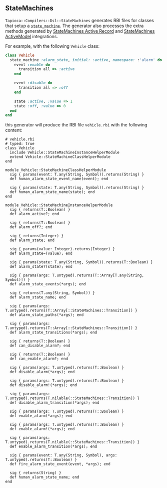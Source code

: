 ## StateMachines

`Tapioca::Compilers::Dsl::StateMachines` generates RBI files for classes that setup a
[`state_machine`](https://github.com/state-machines/state_machines). The generator also
processes the extra methods generated by
[StateMachines Active Record](https://github.com/state-machines/state_machines-activerecord)
and [StateMachines ActiveModel](https://github.com/state-machines/state_machines-activemodel)
integrations.

For example, with the following `Vehicle` class:

~~~rb
class Vehicle
  state_machine :alarm_state, initial: :active, namespace: :'alarm' do
    event :enable do
      transition all => :active
    end

    event :disable do
      transition all => :off
    end

    state :active, :value => 1
    state :off, :value => 0
  end
end
~~~

this generator will produce the RBI file `vehicle.rbi` with the following content:

~~~rbi
# vehicle.rbi
# typed: true
class Vehicle
  include Vehicle::StateMachineInstanceHelperModule
  extend Vehicle::StateMachineClassHelperModule
end

module Vehicle::StateMachineClassHelperModule
  sig { params(event: T.any(String, Symbol)).returns(String) }
  def human_alarm_state_event_name(event); end

  sig { params(state: T.any(String, Symbol)).returns(String) }
  def human_alarm_state_name(state); end
end

module Vehicle::StateMachineInstanceHelperModule
  sig { returns(T::Boolean) }
  def alarm_active?; end

  sig { returns(T::Boolean) }
  def alarm_off?; end

  sig { returns(Integer) }
  def alarm_state; end

  sig { params(value: Integer).returns(Integer) }
  def alarm_state=(value); end

  sig { params(state: T.any(String, Symbol)).returns(T::Boolean) }
  def alarm_state?(state); end

  sig { params(args: T.untyped).returns(T::Array[T.any(String, Symbol)]) }
  def alarm_state_events(*args); end

  sig { returns(T.any(String, Symbol)) }
  def alarm_state_name; end

  sig { params(args: T.untyped).returns(T::Array[::StateMachines::Transition]) }
  def alarm_state_paths(*args); end

  sig { params(args: T.untyped).returns(T::Array[::StateMachines::Transition]) }
  def alarm_state_transitions(*args); end

  sig { returns(T::Boolean) }
  def can_disable_alarm?; end

  sig { returns(T::Boolean) }
  def can_enable_alarm?; end

  sig { params(args: T.untyped).returns(T::Boolean) }
  def disable_alarm(*args); end

  sig { params(args: T.untyped).returns(T::Boolean) }
  def disable_alarm!(*args); end

  sig { params(args: T.untyped).returns(T.nilable(::StateMachines::Transition)) }
  def disable_alarm_transition(*args); end

  sig { params(args: T.untyped).returns(T::Boolean) }
  def enable_alarm(*args); end

  sig { params(args: T.untyped).returns(T::Boolean) }
  def enable_alarm!(*args); end

  sig { params(args: T.untyped).returns(T.nilable(::StateMachines::Transition)) }
  def enable_alarm_transition(*args); end

  sig { params(event: T.any(String, Symbol), args: T.untyped).returns(T::Boolean) }
  def fire_alarm_state_event(event, *args); end

  sig { returns(String) }
  def human_alarm_state_name; end
end
~~~
